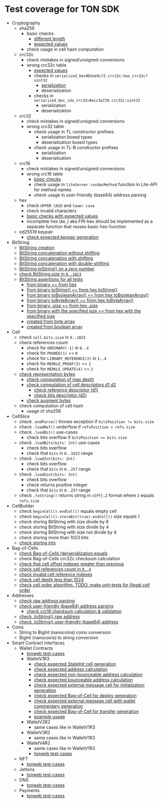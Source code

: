# Test coverage for TON SDK

- Cryptography
    - sha256
        - basic checks:
            - [different length](https://github.com/ton-blockchain/ton/blob/eb86234a1120fc3f9c6b390f4471cfd92b875044/tdutils/test/crypto.cpp#L179)
            - [expected values](https://github.com/ton-blockchain/ton/blob/eb86234a1120fc3f9c6b390f4471cfd92b875044/tdutils/test/crypto.cpp#L243)
        - check usage in cell hash computation
    - crc32c
        - check mistakes in signed/unsigned conversions
        - wrong crc32c table
            - [expected values](https://github.com/ton-blockchain/ton/blob/eb86234a1120fc3f9c6b390f4471cfd92b875044/tdutils/test/crypto.cpp#L278)
            - checks in `serialized_boc#b5ee9c72.crc32c:has_crc32c?uint32`
                - [serialization](https://github.com/andreypfau/ton-kotlin/blob/363504ec96e821d4178dc09a2234377fd02808e9/ton-boc/src/commonMain/kotlin/org/ton/boc/BagOfCellsUtils.kt#L169)
                - deserialization
            - checks in `serialized_boc_idx_crc32c#acc3a728.crc32c:uint32`
                - serialization
                - deserialization
    - crc32
        - check mistakes in signed/unsigned conversions
        - wrong crc32 table
            - check usage in TL constructor prefixes
                - serialization boxed types
                - deserialization boxed types
            - check usage in TL-B constructor prefixes
                - serialization
                - deserialization
    - crc16
        - check mistakes in signed/unsigned conversions
        - wrong crc16 table
            - [basic checks](https://github.com/andreypfau/ton-kotlin/blob/main/ton-crypto/src/commonTest/kotlin/org/ton/crypto/Crc16Test.kt)
            - check usage in `liteServer.runSmcMethod` function in Lite-API for method names
            - check usage in user-friendly (base64) address parsing
  - hex
      - check `UPPER CASE` and `lower case`
      - check invalid characters
      - [basic checks with expected values](https://github.com/andreypfau/ton-kotlin/blob/main/ton-crypto/src/commonTest/kotlin/org/ton/crypto/HexTest.kt)
      - incomplete hex (`AA_`) aka Fift-hex should be implemented as a separate function that reuses basic
        hex-function
  - ed25519 keypair
      - [check expected keypair generation](https://github.com/andreypfau/ton-kotlin/blob/6e2f83fc80f19466c84289c40e6de396b7320752/ton-smartcontract/src/jvmTest/kotlin/org/ton/smartcontract/wallet/v1/WalletV1R3Test.kt#L42)
- BitString
    - [BitString creation](https://github.com/andreypfau/ton-kotlin/blob/363504ec96e821d4178dc09a2234377fd02808e9/ton-bitstring/src/commonTest/kotlin/org/ton/bitstring/BitStringTest.kt#L11)
    - [BitString concatenation without shifting](https://github.com/andreypfau/ton-kotlin/blob/363504ec96e821d4178dc09a2234377fd02808e9/ton-bitstring/src/commonTest/kotlin/org/ton/bitstring/BitStringTest.kt#L44)
    - [BitString concatenation with shifting](https://github.com/andreypfau/ton-kotlin/blob/363504ec96e821d4178dc09a2234377fd02808e9/ton-bitstring/src/commonTest/kotlin/org/ton/bitstring/BitStringTest.kt#L57)
    - [BitString concatenation with double-shifting](https://github.com/andreypfau/ton-kotlin/blob/363504ec96e821d4178dc09a2234377fd02808e9/ton-bitstring/src/commonTest/kotlin/org/ton/bitstring/BitStringTest.kt#L68)
    - [BitString.toString() on a zero number](https://github.com/andreypfau/ton-kotlin/blob/363504ec96e821d4178dc09a2234377fd02808e9/ton-bitstring/src/commonTest/kotlin/org/ton/bitstring/BitStringTest.kt#L107)
    - [check BitString.size in `0..1023`](https://github.com/andreypfau/ton-kotlin/blob/3b02ad6c729e14fff8c023801062f9505cc6ed4a/ton-bitstring/src/commonMain/kotlin/org/ton/bitstring/ByteBackedBitString.kt#L167)
    - [BitString assertions for all tests](https://github.com/andreypfau/ton-kotlin/blob/363504ec96e821d4178dc09a2234377fd02808e9/ton-bitstring/src/commonTest/kotlin/org/ton/bitstring/BitStringTest.kt#L114)
        - [from binary == from hex](https://github.com/andreypfau/ton-kotlin/blob/363504ec96e821d4178dc09a2234377fd02808e9/ton-bitstring/src/commonTest/kotlin/org/ton/bitstring/BitStringTest.kt#L119)
        - [from binary toString() == from hex toString()](https://github.com/andreypfau/ton-kotlin/blob/363504ec96e821d4178dc09a2234377fd02808e9/ton-bitstring/src/commonTest/kotlin/org/ton/bitstring/BitStringTest.kt#L121)
        - [from binary toBooleanArray() == from hex toBooleanArray()](https://github.com/andreypfau/ton-kotlin/blob/363504ec96e821d4178dc09a2234377fd02808e9/ton-bitstring/src/commonTest/kotlin/org/ton/bitstring/BitStringTest.kt#L125)
        - [from binary toByteArray() == from hex toByteArray()](https://github.com/andreypfau/ton-kotlin/blob/363504ec96e821d4178dc09a2234377fd02808e9/ton-bitstring/src/commonTest/kotlin/org/ton/bitstring/BitStringTest.kt#L126)
        - [from binary .size == from hex .size](https://github.com/andreypfau/ton-kotlin/blob/363504ec96e821d4178dc09a2234377fd02808e9/ton-bitstring/src/commonTest/kotlin/org/ton/bitstring/BitStringTest.kt#L127)
        - [from binary with the specified size == from hex with the specified size](https://github.com/andreypfau/ton-kotlin/blob/363504ec96e821d4178dc09a2234377fd02808e9/ton-bitstring/src/commonTest/kotlin/org/ton/bitstring/BitStringTest.kt#L128)
        - [created from byte array](https://github.com/andreypfau/ton-kotlin/blob/363504ec96e821d4178dc09a2234377fd02808e9/ton-bitstring/src/commonTest/kotlin/org/ton/bitstring/BitStringTest.kt#L132)
        - [created from boolean array](https://github.com/andreypfau/ton-kotlin/blob/363504ec96e821d4178dc09a2234377fd02808e9/ton-bitstring/src/commonTest/kotlin/org/ton/bitstring/BitStringTest.kt#L133)
- Cell
    - check `cell.bits.size` in `0..1023`
    - check references count
        - check for `ORDINARY(-1)` in `0..4`
        - check for `PRUNED(1)` == `0`
        - check for `LIBRARY_REFERENCE(2)` in `1..4`
        - check for `MERKLE_PROOF(3)` == `1`
        - check for `MERKLE_UPDATE(4)` == `2`
    - [check representation bytes](https://github.com/andreypfau/ton-kotlin/blob/363504ec96e821d4178dc09a2234377fd02808e9/ton-cell/src/commonMain/kotlin/org/ton/cell/DataCell.kt#L97)
        - [check computation of max depth](https://github.com/andreypfau/ton-kotlin/blob/363504ec96e821d4178dc09a2234377fd02808e9/ton-cell/src/commonTest/kotlin/org/ton/cell/CellTest.kt#L9)
        - [check computation of cell descriptors d1,d2](https://github.com/andreypfau/ton-kotlin/blob/363504ec96e821d4178dc09a2234377fd02808e9/ton-cell/src/commonTest/kotlin/org/ton/cell/CellTest.kt#L81)
            - [check reference descriptor (d1)](https://github.com/andreypfau/ton-kotlin/blob/363504ec96e821d4178dc09a2234377fd02808e9/ton-cell/src/commonMain/kotlin/org/ton/cell/DataCell.kt#L86)
            - [check bits descriptor (d2)](https://github.com/andreypfau/ton-kotlin/blob/363504ec96e821d4178dc09a2234377fd02808e9/ton-cell/src/commonMain/kotlin/org/ton/cell/DataCell.kt#L89)
        - [check augment bytes](https://github.com/andreypfau/ton-kotlin/blob/363504ec96e821d4178dc09a2234377fd02808e9/ton-cell/src/commonMain/kotlin/org/ton/cell/DataCell.kt#L92)
    - check computation of cell hash
        - usage of sha256
- CellSlice
    - check `.endParse()` throws exception if `bitsPosition != bits.size`
    - check `.loadRef()` underflow if `refsPosition > refs.size`
    - check `.loadBit()` use-cases
        - check bits overflow if `bitsPosition == bits.size`
    - check `.loadBits(bits: Int)` use-cases
        - check bits overflow
        - check that `bits` in `0..1023` range
    - check `.loadInt(bits: Int)`
        - check bits overflow
        - check that `bits` in `0..257` range
    - check `.loadUint(bits: Int)`
        - check bits overflow
        - check returns positive integer
        - check that `bits` in `0..257` range
    - check `.toString()` returns string in `x{FF},2` format where `2` equals `refs.size`
- CellBuilder
    - check `beginCell().endCell()` equals empty cell
    - check `beginCell().storeBit(true).endCell()` size equals 1
    - check storing BitString with size divide by 8
    - check storing BitString with size divide by 4
    - check storing BitString with size not divide by 4
    - check storing more than 1023 bits
    - [check storing ints](https://github.com/andreypfau/ton-kotlin/blob/addf79aeed62e87da74049aa1e720f96a791edde/ton-cell/src/commonTest/kotlin/org/ton/cell/CellBuilderTest.kt#L50)
- Bag-of-Cells
    - [check Bag-of-Cells (de)serialization equals](https://github.com/andreypfau/ton-kotlin/blob/addf79aeed62e87da74049aa1e720f96a791edde/ton-boc/src/jvmTest/kotlin/BagOfCellsTest.kt#L12)
    - check Bag-of-Cells crc32c checksum calculation
    - [check that cell offset indexes greater than previous](https://github.com/andreypfau/ton-kotlin/blob/addf79aeed62e87da74049aa1e720f96a791edde/ton-boc/src/commonMain/kotlin/org/ton/boc/BagOfCellsUtils.kt#L71)
    - [check cell references count in `0..4`](https://github.com/andreypfau/ton-kotlin/blob/addf79aeed62e87da74049aa1e720f96a791edde/ton-boc/src/commonMain/kotlin/org/ton/boc/BagOfCellsUtils.kt#L95)
    - [check invalid cell reference indexes](https://github.com/andreypfau/ton-kotlin/blob/addf79aeed62e87da74049aa1e720f96a791edde/ton-boc/src/commonMain/kotlin/org/ton/boc/BagOfCellsUtils.kt#L121)
    - [check cell depth less than 1024](https://github.com/andreypfau/ton-kotlin/blob/6e2f83fc80f19466c84289c40e6de396b7320752/ton-boc/src/commonMain/kotlin/org/ton/boc/CachedBagOfCells.kt#L62)
    - [check cell order algorithm. TODO: make unit-tests for illegal cell order](https://github.com/andreypfau/ton-kotlin/blob/6e2f83fc80f19466c84289c40e6de396b7320752/ton-boc/src/commonMain/kotlin/org/ton/boc/CachedBagOfCells.kt#L89)
- Addresses
    - [check raw address parsing](https://github.com/andreypfau/ton-kotlin/blob/6e2f83fc80f19466c84289c40e6de396b7320752/ton-block/src/commonTest/kotlin/org/ton/block/MsgAddressIntTest.kt#L10)
    - [check user-friendly (base64) address parsing](https://github.com/andreypfau/ton-kotlin/blob/6e2f83fc80f19466c84289c40e6de396b7320752/ton-block/src/commonTest/kotlin/org/ton/block/MsgAddressIntTest.kt#L28)
        - [check crc16 checksum calculation & validation](https://github.com/andreypfau/ton-kotlin/blob/6e2f83fc80f19466c84289c40e6de396b7320752/ton-block/src/commonMain/kotlin/org/ton/block/AddrStd.kt#L133)
    - [check .toString() raw address](https://github.com/andreypfau/ton-kotlin/blob/6e2f83fc80f19466c84289c40e6de396b7320752/ton-block/src/commonTest/kotlin/org/ton/block/MsgAddressIntTest.kt#L104)
    - [check .toString() user-friendly (base64) address](https://github.com/andreypfau/ton-kotlin/blob/6e2f83fc80f19466c84289c40e6de396b7320752/ton-block/src/commonTest/kotlin/org/ton/block/MsgAddressIntTest.kt#L140)
- Coins
    - String to BigInt (nanocoins) coins conversion
    - BigInt (nanocoins) to string conversion
- Smart Contract interfaces
    - Wallet Contracts
        - [tonweb test-cases](https://github.com/toncenter/tonweb/blob/master/test/typescripted/wallet-contract.test.js)
        - WalletV1R3
            - [check expected StateInit cell generation](https://github.com/andreypfau/ton-kotlin/blob/6e2f83fc80f19466c84289c40e6de396b7320752/ton-smartcontract/src/jvmTest/kotlin/org/ton/smartcontract/wallet/v1/WalletV1R3Test.kt#L49)
            - [check expected address calculation](https://github.com/andreypfau/ton-kotlin/blob/6e2f83fc80f19466c84289c40e6de396b7320752/ton-smartcontract/src/jvmTest/kotlin/org/ton/smartcontract/wallet/v1/WalletV1R3Test.kt#L63)
            - [check expected non-bounceable address calculation](https://github.com/andreypfau/ton-kotlin/blob/6e2f83fc80f19466c84289c40e6de396b7320752/ton-smartcontract/src/jvmTest/kotlin/org/ton/smartcontract/wallet/v1/WalletV1R3Test.kt#L72)
            - [check expected bounceable address calculation](https://github.com/andreypfau/ton-kotlin/blob/6e2f83fc80f19466c84289c40e6de396b7320752/ton-smartcontract/src/jvmTest/kotlin/org/ton/smartcontract/wallet/v1/WalletV1R3Test.kt#L81)
            - [check expected external message cell for initialization generation](https://github.com/andreypfau/ton-kotlin/blob/6e2f83fc80f19466c84289c40e6de396b7320752/ton-smartcontract/src/jvmTest/kotlin/org/ton/smartcontract/wallet/v1/WalletV1R3Test.kt#L90)
            - [check expected Bag-of-Cell for deploy generation](https://github.com/andreypfau/ton-kotlin/blob/6e2f83fc80f19466c84289c40e6de396b7320752/ton-smartcontract/src/jvmTest/kotlin/org/ton/smartcontract/wallet/v1/WalletV1R3Test.kt#L104)
            - [check expected external message cell with wallet commentary generation](https://github.com/andreypfau/ton-kotlin/blob/6e2f83fc80f19466c84289c40e6de396b7320752/ton-smartcontract/src/jvmTest/kotlin/org/ton/smartcontract/wallet/v1/WalletV1R3Test.kt#L128)
            - [check expected Bag-of-Cell for transfer generation](https://github.com/andreypfau/ton-kotlin/blob/6e2f83fc80f19466c84289c40e6de396b7320752/ton-smartcontract/src/jvmTest/kotlin/org/ton/smartcontract/wallet/v1/WalletV1R3Test.kt#L143)
            - [example usage](https://github.com/andreypfau/ton-kotlin/blob/6e2f83fc80f19466c84289c40e6de396b7320752/ton-smartcontract/src/jvmTest/kotlin/org/ton/smartcontract/wallet/v1/WalletV1R3Example.kt#L19)
        - WalletV2R2
            - same cases like in WalletV1R3
        - WalletV3R2
            - same cases like in WalletV1R3
        - WalletV4R2
            - same cases like in WalletV1R3
            - [tonweb test-cases](https://github.com/toncenter/tonweb/blob/master/src/test-wallet4.js)
    - NFT
        - [tonweb test-cases](https://github.com/toncenter/tonweb/blob/master/src/test-nft.js)
    - Jettons
        - [tonweb test-cases](https://github.com/toncenter/tonweb/blob/master/src/test-jetton.js)
    - DNS
        - [tonweb test-cases](https://github.com/toncenter/tonweb/blob/master/src/test-dns.js)
    - Payments
        - [tonweb test-cases](https://github.com/toncenter/tonweb/blob/master/src/test-payments.js)